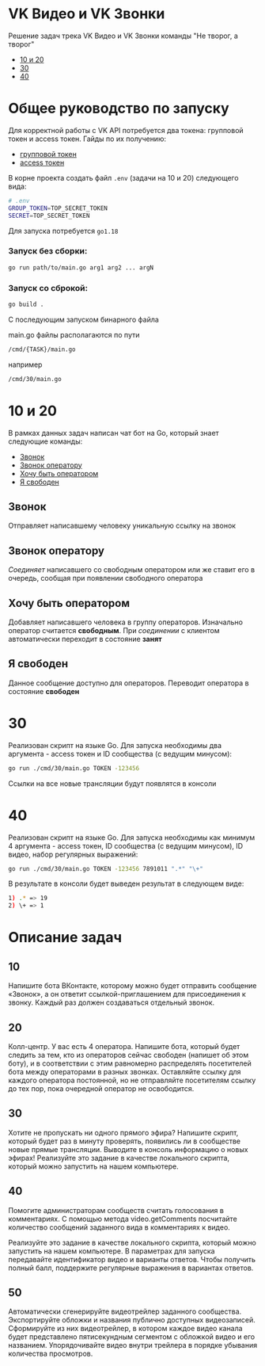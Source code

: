 # VK Видео и VK Звонки

Решение задач трека VK Видео и VK Звонки команды "Не творог, а творог"

- [10 и 20](#10-и-20)
- [30](#30)
- [40](#40)


# Общее руководство по запуску
Для корректной работы с VK API потребуется два токена: групповой токен и access токен. 
Гайды по их получению: 
- [групповой токен](https://dev.vk.com/api/bots/getting-started#%D0%9F%D0%BE%D0%BB%D1%83%D1%87%D0%B5%D0%BD%D0%B8%D0%B5%20%D0%BA%D0%BB%D1%8E%D1%87%D0%B0%20%D0%B4%D0%BE%D1%81%D1%82%D1%83%D0%BF%D0%B0)
- [access токен](https://www.pandoge.com/socialnye-seti-i-messendzhery/poluchenie-klyucha-dostupa-access_token-dlya-api-vkontakte)

В корне проекта создать файл `.env` (задачи на 10 и 20) следующего вида:
```bash
# .env
GROUP_TOKEN=TOP_SECRET_TOKEN
SECRET=TOP_SECRET_TOKEN
```

Для запуска потребуется `go1.18`

### Запуск без сборки:
```bash
go run path/to/main.go arg1 arg2 ... argN
```

### Запуск со сброкой:
```bash
go build .
```
C последующим запуском бинарного файла

main.go файлы располагаются по пути 
```bash
/cmd/{TASK}/main.go
```
например 
```bash
/cmd/30/main.go
```

# 10 и 20
В рамках данных задач написан чат бот на Go, который знает следующие команды:

- [Звонок](#звонок)
- [Звонок оператору](#звонок-оператору)
- [Хочу быть оператором](#хочу-быть-оператором)
- [Я свободен](#я-свободен)

## Звонок
Отправляет написавшему человеку уникальную ссылку на звонок

## Звонок оператору
*Соединяет* написавшего со свободным оператором или же ставит его в очередь, сообщая при появлении свободного оператора

## Хочу быть оператором
Добавляет написавшего человека в группу операторов. Изначально оператор считается **свободным**. При *соединении* с клиентом автоматически переходит в состояние **занят**

## Я свободен
Данное сообщение доступно для операторов. Переводит оператора в состояние **свободен**

# 30
Реализован скрипт на языке Go. Для запуска необходимы два аргумента - access токен и ID сообщества (c ведущим минусом):
```bash
go run ./cmd/30/main.go TOKEN -123456
```
Ссылки на все новые трансляции будут появлятся в консоли

# 40
Реализован скрипт на языке Go. Для запуска необходимы как минимум 4 аргумента - access токен, ID сообщества (c ведущим минусом), ID видео, набор регулярных выражений:
```bash
go run ./cmd/30/main.go TOKEN -123456 7891011 ".*" "\+" 
```
В результате в консоли будет выведен результат в следующем виде:
```bash
1) .* => 19
2) \+ => 1
```

# Описание задач

## 10
Напишите бота ВКонтакте, которому можно будет отправить сообщение «Звонок», а он ответит ссылкой-приглашением для присоединения к звонку. Каждый раз должен создаваться отдельный звонок.

## 20
Колл-центр. У вас есть 4 оператора. Напишите бота, который будет следить за тем, кто из операторов сейчас свободен (напишет об этом боту), и в соответствии с этим равномерно распределять посетителей бота между операторами в разных звонках. Оставляйте ссылку для каждого оператора постоянной, но не отправляйте посетителям ссылку до тех пор, пока очередной оператор не освободится.

## 30
Хотите не пропускать ни одного прямого эфира? Напишите скрипт, который будет раз в минуту проверять, появились ли в сообществе новые прямые трансляции. Выводите в консоль информацию о новых эфирах! Реализуйте это задание в качестве локального скрипта, который можно запустить на нашем компьютере.

## 40
Помогите администраторам сообществ считать голосования в комментариях. С помощью метода video.getComments посчитайте количество сообщений заданного вида в комментариях к видео.

Реализуйте это задание в качестве локального скрипта, который можно запустить на нашем компьютере. В параметрах для запуска передавайте идентификатор видео и варианты ответов. Чтобы получить полный балл, поддержите регулярные выражения в вариантах ответов.

## 50
Автоматически сгенерируйте видеотрейлер заданного сообщества. Экспортируйте обложки и названия публично доступных видеозаписей. Сформируйте из них видеотрейлер, в котором каждое видео канала будет представлено пятисекундным сегментом с обложкой видео и его названием. Упорядочивайте видео внутри трейлера в порядке убывания количества просмотров.